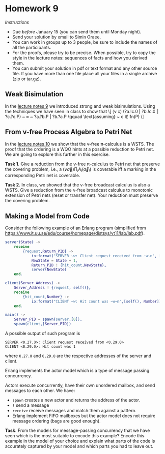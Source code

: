 # Homework 9

_Instructions_
* Due *before* January 15 (you can send them until Monday night).
* Send your solution by email to Simin Oraee.
* You can work in groups up to 3 people, be sure to include the names of all the participants.
* For the proofs, please try to be precise. When possible, try to copy the style in the lecture notes: sequences of facts and how you derived them.
* You can submit your solution in pdf or text format and any other source file.
  If you have more than one file place all your files in a single archive (zip or tar.gz).

## Weak Bisimulation

In the [lecture notes 9](viewer.html?md=concurrency_theory_2018/notes_9.md) we introduced strong and weak bisimulations.
Using the techniques we have seen in class to show that
\\[
(ν c) (?a.!c.0 | ?b.!c.0 | ?c.?c.P)  ~ ≈ ~ ?a.?b.P | ?b.?a.P   \qquad \text{assuming} ~ c ∉ fn(P)
\\]

## From ν-free Process Algebra to Petri Net

In the [lecture notes 10](viewer.html?md=concurrency_theory_2018/notes_10.md) we show that the ν-free π-calculus is a WSTS.
The proof that the ordering is a WQO hints at a possible reduction to Petri net.
We are going to explore this further in this exercise.

__Task 1.__
Give a reduction from the ν-free π-calculus to Petri net that preserve the covering problem, i.e., a $(ν \vec a) ∏_i A_i(\vec a_i)$ is coverable iff a marking in the corresponding Petri net is coverable.

__Task 2.__
In class, we showed that the ν-free broadcast calculus is also a WSTS.
Give a reduction from the ν-free broadcast calculus to monotonic extension of Petri nets (reset or transfer net).
Your reduction must preserve the covering problem.

## Making a Model from Code

Consider the following example of an Erlang program (simplified from https://www.it.uu.se/edu/course/homepage/distsys/vt11/lab/lab.pdf).

```erlang
server(State) ->
    receive
        {request,Return_PID} ->
            io:format("SERVER ~w: Client request received from ~w~n", [self(), Return_PID]),
            NewState = State + 1,
            Return_PID ! {hit_count,NewState},
            server(NewState)
    end.

client(Server_Address) ->
    Server_Address ! {request, self()},
    receive
        {hit_count,Number} ->
            io:format("CLIENT ~w: Hit count was ~w~n",[self(), Number])
    end.

main() ->
    Server_PID = spawn(server,[0]),
    spawn(client,[Server_PID])
```

A possible output of such program is
```
SERVER <0.27.0>: Client request received from <0.29.0>
CLIENT <0.29.0>: Hit count was 1
```
where `0.27.0` and `0.29.0` are the respective addresses of the server and client.

Erlang implements the actor model which is a type of message passing concurrency.

Actors execute concurrently, have their own unordered mailbox, and send messages to each other. We have:
- `spawn` creates a new actor and returns the address of the actor.
- `!` send a message
- `receive` receive messages and match them against a pattern.
- Erlang implement FIFO mailboxes but the actor model does not require message ordering (bags are good enough).

**Task.**
From the models for message-passing concurrency that we have seen which is the most suitable to encode this example?
Encode this example in the model of your choice and explain what parts of the code is accurately captured by your model and which parts you had to leave out.

